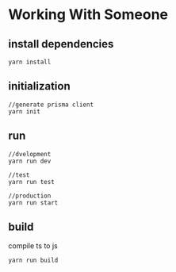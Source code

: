 # Working With Someone

## install dependencies

    yarn install

## initialization

    //generate prisma client
    yarn init


## run

    //dvelopment 
    yarn run dev

    //test
    yarn run test

    //production
    yarn run start

## build
compile ts to js

    yarn run build
